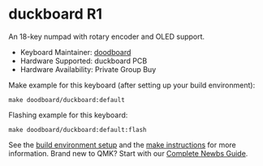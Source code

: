 # duckboard R1

An 18-key numpad with rotary encoder and OLED support.

-   Keyboard Maintainer: [doodboard](https://doodboard.xyz/)
-   Hardware Supported: duckboard PCB
-   Hardware Availability: Private Group Buy

Make example for this keyboard (after setting up your build environment):

    make doodboard/duckboard:default

Flashing example for this keyboard:

    make doodboard/duckboard:default:flash

See the [build environment setup](https://docs.qmk.fm/#/getting_started_build_tools) and the [make instructions](https://docs.qmk.fm/#/getting_started_make_guide) for more information. Brand new to QMK? Start with our [Complete Newbs Guide](https://docs.qmk.fm/#/newbs).
